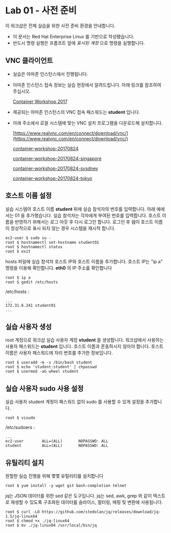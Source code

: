 Lab 01 - 사전 준비 
===

이 워크샵은 전체 실습을 위한 사전 준비 환경을 안내합니다. 

* 이 문서는 Red Hat Enterprise Linux 를 기반으로 작성됐습니다.
* 반드시 명령 실행은 프롬프트 앞에 *표시된 계정* 으로 명령을 실행합니다.  


## VNC 클라이언트

* 실습은 아마존 인스턴스에서 진행됩니다. 
* 아마존 인스턴스 접속 정보는 실습 현장에서 알려드립니다. 아래 링크를 참조하여 주십시오.

    [Container Workshop 2017](https://docs.google.com/spreadsheets/d/1ptFys3dCTHiFYZxrcshd7XuoSzLxrsxmwQCtZ91Kr74/edit?usp=sharing)
* 제공되는 아마존 인스턴스의 VNC 접속 패스워드는 **student** 입니다. 
* 아래 주소에서 로컬 시스템에 맞는 VNC 설치 프로그램을 다운로드해 설치합니다. 

    [https://www.realvnc.com/en/connect/download/vnc/](https://www.realvnc.com/en/connect/download/vnc/)

    [container-workshop-20170824](./container-workshop-20170824.pem)
   
    [container-workshop-20170824-singapore](./container-workshop-20170824-singapore.pem)
   
    [container-workshop-20170824-sysdney](./container-workshop-20170824-sydney.pem)
   
    [container-workshop-20170824-tokyo](./container-workshop-20170824-tokyo.pem)



## 호스트 이름 설정

실습 시스템의 호스트 이름 **student** 뒤에 실습 참석자의 번호를 입력합니다. 
아래 예에서는 01 을 추가했습니다. 
실습 참석자는 각자에게 부여된 번호를 입력합니다. 
호스트 이름을 반영하기 위해서는 로그 아웃 후 다시 로그인 합니다.
로그인 후 쉡이 호스트 이름이 정상적으로 표시 되지 않는 경우 시스템을 재시작 합니다.

```
ec2-user $ sudo su -
root $ hostnamectl set-hostname student01
root $ hostnamectl status
root $ exit
```

hosts 파일에 실습 참석자 호스트 IP와 호스트 이름을 추가합니다. 
호스트 IP는 "ip a" 명령을 이용해 확인합니다. 
**eth0** 의 IP 주소를 확인합니다
```
root $ ip a
root $ gedit /etc/hosts
```
/etc/hosts :
```
...
172.31.6.241 student01
...
```

## 실습 사용자 생성

root 계정으로 워크샵 실습 사용자 계정 **student** 을 생성합니다. 
워크샵에서 사용하는 사용자 패스워드는 **student** 입니다. 호스트 이름과 혼동하시지 않아야 합니다.
호스트 이름은 사용자 패스워드에 자리 번호를 추가한 정보입니다. 

```
root $ useradd -m -s /bin/bash student
root $ echo 'student:student' | chpasswd
root $ usermod -aG wheel student
``` 

## 실습 사용자 sudo 사용 설정
실습 사용자 student 계정이 패스워드 없이 sudo 를 사용할 수 있게 설정을 추가합니다.

```
root $ visudo
```

/etc/sudoers :

```
...
ec2-user        ALL=(ALL)       NOPASSWD: ALL
student         ALL=(ALL)       NOPASSWD: ALL
```

## 유틸리티 설치

원할한 실습 진행을 위해 몇몇 유틸리티를 설치합니다

```
root $ yum install -y wget git bash-completion telnet 
```
jq는 JSON 데이터를 위한 sed 같은 도구입니다. 
jq는 sed, awk, grep 와 같이 텍스트로 재생할 수 있도록 구조화된 
데이터를 슬라이스, 필터링, 매핑 및 변환에 사용됩니다.


```
root $ curl -LO https://github.com/stedolan/jq/releases/download/jq-1.5/jq-linux64
root $ chmod +x ./jq-linux64
root $ mv ./jq-linux64 /usr/local/bin/jq
```

 